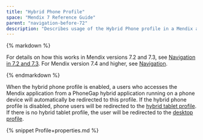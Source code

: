 ```yaml
---
title: "Hybrid Phone Profile"
space: "Mendix 7 Reference Guide"
parent: "navigation-before-72"
description: "Describes usage of the Hybrid Phone profile in a Mendix app for Mendix versions 7.0 and 7.1."
---
```


<div class="alert alert-warning">{% markdown %}

For details on how this works in Mendix versions 7.2 and 7.3, see [Navigation in 7.2 and 7.3](navigation-in-72-and-73). For Mendix version 7.4 and higher, see [Navigation](navigation).

{% endmarkdown %}</div>

When the hybrid phone profile is enabled, a users who accesses the Mendix application from a PhoneGap hybrid application running on a phone device will automatically be redirected to this profile. If the hybrid phone profile is disabled, phone users will be redirected to the [hybrid tablet profile](hybrid-tablet-profile). If there is no hybrid tablet profile, the user will be redirected to the [desktop profile](desktop-profile).

{% snippet Profile+properties.md %}
